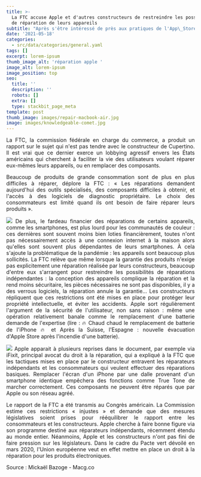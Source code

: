 ```yaml
---
title: >-
  La FTC accuse Apple et d'autres constructeurs de restreindre les possibilités
  de réparation de leurs appareils
subtitle: "Après s'être intéressé de près aux pratiques de l'App\_Store, les autorités américaines pourraient trouver un autre angle d'attaque contre Apple : le droit à la réparation."
date: '2021-05-18'
categories:
  - src/data/categories/general.yaml
tags: []
excerpt: lorem-ipsum
thumb_image_alt: 'réparation apple '
image_alt: lorem-ipsum
image_position: top
seo:
  title: ''
  description: ''
  robots: []
  extra: []
  type: stackbit_page_meta
template: post
thumb_image: images/repair-macbook-air.jpg
image: images/knowledgeable-comet.jpg
---
```

<div style="text-align: justify">

La FTC, la commission fédérale en charge du commerce, a produit un rapport sur le sujet qui n'est pas tendre avec le constructeur de Cupertino. Il est vrai que ce dernier exerce un lobbying agressif envers les États américains qui cherchent à faciliter la vie des utilisateurs voulant réparer eux-mêmes leurs appareils, ou en remplacer des composants.

Beaucoup de produits de grande consommation sont de plus en plus difficiles à réparer, déplore la FTC : « Les réparations demandent aujourd'hui des outils spécialisés, des composants difficiles à obtenir, et l'accès à des logiciels de diagnostic propriétaire. Le choix des consommateurs est limité quand ils ont besoin de faire réparer leurs produits ».

![](https://cdn.mgig.fr/2021/05/mg-97c1f85e-w2600.jpg)
De plus, le fardeau financier des réparations de certains appareils, comme les smartphones, est plus lourd pour les communautés de couleur : ces dernières sont souvent moins bien loties financièrement, toutes n'ont pas nécessairement accès à une connexion internet à la maison alors qu'elles sont souvent plus dépendantes de leurs smartphones. À cela s'ajoute la problématique de la pandémie : les appareils sont beaucoup plus sollicités.
La FTC relève que même lorsque la garantie des produits n'exige pas explicitement une réparation réalisée par leurs constructeurs, beaucoup d'entre eux s'arrangent pour restreindre les possibilités de réparations indépendantes : la conception des appareils complique la réparation et la rend moins sécuritaire, les pièces nécessaires ne sont pas disponibles, il y a des verrous logiciels, la réparation annule la garantie…
Les constructeurs répliquent que ces restrictions ont été mises en place pour protéger leur propriété intellectuelle, et éviter les accidents. Apple sort régulièrement l'argument de la sécurité de l'utilisateur, non sans raison : même une opération relativement banale comme le remplacement d'une batterie demande de l'expertise (lire : 🔥 Chaud chaud le remplacement de batterie de l'iPhone 🔥 et Après la Suisse, l'Espagne : nouvelle évacuation d'Apple Store après l'incendie d'une batterie).

![](https://cdn.mgig.fr/2021/05/mg-63b52f7c-w2400.jpg)
Apple apparait à plusieurs reprises dans le document, par exemple via iFixit, principal avocat du droit à la réparation, qui a expliqué à la FTC que les tactiques mises en place par le constructeur entravent les réparateurs indépendants et les consommateurs qui veulent effectuer des réparations basiques. Remplacer l'écran d'un iPhone par une dalle provenant d'un smartphone identique empêchera des fonctions comme True Tone de marcher correctement. Ces composants ne peuvent être réparés que par Apple ou son réseau agréé.

Le rapport de la FTC a été transmis au Congrès américain. La Commission estime ces restrictions « injustes » et demande que des mesures législatives soient prises pour rééquilibrer le rapport entre les consommateurs et les constructeurs. Apple cherche à faire bonne figure via son programme destiné aux réparateurs indépendants, récemment étendu au monde entier.
Néanmoins, Apple et les constructeurs n'ont pas fini de faire pression sur les législateurs. Dans le cadre du Pacte vert dévoilé en mars 2020, l'Union européenne veut en effet mettre en place un droit à la réparation pour les produits électroniques.

</div>

Source : Mickaël Bazoge - Macg.co

